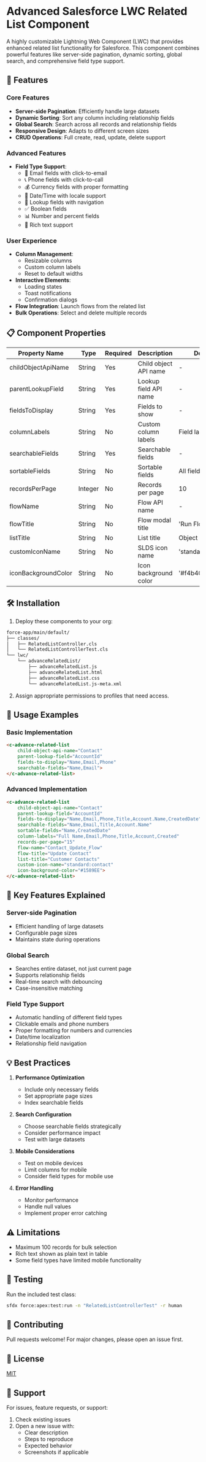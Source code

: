 # Advanced Salesforce LWC Related List Component

A highly customizable Lightning Web Component (LWC) that provides enhanced related list functionality for Salesforce. This component combines powerful features like server-side pagination, dynamic sorting, global search, and comprehensive field type support.

## 🚀 Features

### Core Features
- **Server-side Pagination**: Efficiently handle large datasets
- **Dynamic Sorting**: Sort any column including relationship fields
- **Global Search**: Search across all records and relationship fields
- **Responsive Design**: Adapts to different screen sizes
- **CRUD Operations**: Full create, read, update, delete support

### Advanced Features
- **Field Type Support**:
  - 📧 Email fields with click-to-email
  - 📞 Phone fields with click-to-call
  - 💰 Currency fields with proper formatting
  - 📅 Date/Time with locale support
  - 🔗 Lookup fields with navigation
  - ✅ Boolean fields
  - 📊 Number and percent fields
  - 📝 Rich text support

### User Experience
- **Column Management**: 
  - Resizable columns
  - Custom column labels
  - Reset to default widths
- **Interactive Elements**:
  - Loading states
  - Toast notifications
  - Confirmation dialogs
- **Flow Integration**: Launch flows from the related list
- **Bulk Operations**: Select and delete multiple records

## 📋 Component Properties

| Property Name | Type | Required | Description | Default | Example |
|--------------|------|----------|-------------|---------|---------|
| childObjectApiName | String | Yes | Child object API name | - | `'Contact'` |
| parentLookupField | String | Yes | Lookup field API name | - | `'AccountId'` |
| fieldsToDisplay | String | Yes | Fields to show | - | `'Name,Email,Phone'` |
| columnLabels | String | No | Custom column labels | Field labels | `'Name,Email,Phone'` |
| searchableFields | String | Yes | Searchable fields | - | `'Name,Email'` |
| sortableFields | String | No | Sortable fields | All fields | `'Name,CreatedDate'` |
| recordsPerPage | Integer | No | Records per page | 10 | `20` |
| flowName | String | No | Flow API name | - | `'Update_Contact'` |
| flowTitle | String | No | Flow modal title | 'Run Flow' | `'Update Contact'` |
| listTitle | String | No | List title | Object label | `'Contacts'` |
| customIconName | String | No | SLDS icon name | 'standard:custom' | `'standard:contact'` |
| iconBackgroundColor | String | No | Icon background color | '#f4b400' | `'#1589EE'` |

## 🛠️ Installation

1. Deploy these components to your org:
```bash
force-app/main/default/
├── classes/
│   ├── RelatedListController.cls
│   └── RelatedListControllerTest.cls
└── lwc/
    └── advanceRelatedList/
        ├── advanceRelatedList.js
        ├── advanceRelatedList.html
        ├── advanceRelatedList.css
        └── advanceRelatedList.js-meta.xml
```

2. Assign appropriate permissions to profiles that need access.

## 📝 Usage Examples

### Basic Implementation
```html
<c-advance-related-list
    child-object-api-name="Contact"
    parent-lookup-field="AccountId"
    fields-to-display="Name,Email,Phone"
    searchable-fields="Name,Email">
</c-advance-related-list>
```

### Advanced Implementation
```html
<c-advance-related-list
    child-object-api-name="Contact"
    parent-lookup-field="AccountId"
    fields-to-display="Name,Email,Phone,Title,Account.Name,CreatedDate"
    searchable-fields="Name,Email,Title,Account.Name"
    sortable-fields="Name,CreatedDate"
    column-labels="Full Name,Email,Phone,Title,Account,Created"
    records-per-page="15"
    flow-name="Contact_Update_Flow"
    flow-title="Update Contact"
    list-title="Customer Contacts"
    custom-icon-name="standard:contact"
    icon-background-color="#1589EE">
</c-advance-related-list>
```

## 🎯 Key Features Explained

### Server-side Pagination
- Efficient handling of large datasets
- Configurable page sizes
- Maintains state during operations

### Global Search
- Searches entire dataset, not just current page
- Supports relationship fields
- Real-time search with debouncing
- Case-insensitive matching

### Field Type Support
- Automatic handling of different field types
- Clickable emails and phone numbers
- Proper formatting for numbers and currencies
- Date/time localization
- Relationship field navigation

## 💡 Best Practices

1. **Performance Optimization**
   - Include only necessary fields
   - Set appropriate page sizes
   - Index searchable fields

2. **Search Configuration**
   - Choose searchable fields strategically
   - Consider performance impact
   - Test with large datasets

3. **Mobile Considerations**
   - Test on mobile devices
   - Limit columns for mobile
   - Consider field types for mobile use

4. **Error Handling**
   - Monitor performance
   - Handle null values
   - Implement proper error catching

## ⚠️ Limitations

- Maximum 100 records for bulk selection
- Rich text shown as plain text in table
- Some field types have limited mobile functionality

## 🧪 Testing

Run the included test class:
```bash
sfdx force:apex:test:run -n "RelatedListControllerTest" -r human
```

## 🤝 Contributing

Pull requests welcome! For major changes, please open an issue first.

## 📄 License

[MIT](https://choosealicense.com/licenses/mit/)

## 💬 Support

For issues, feature requests, or support:
1. Check existing issues
2. Open a new issue with:
   - Clear description
   - Steps to reproduce
   - Expected behavior
   - Screenshots if applicable

